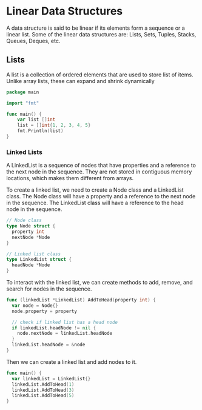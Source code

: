 # Linear Data Structures

A data structure is said to be linear if its elements form a sequence or a linear list. Some of the linear data structures are: Lists, Sets, Tuples, Stacks, Queues, Deques, etc.

## Lists

A list is a collection of ordered elements that are used to store list of items. Unlike array lists, these can expand and shrink dynamically

```go
package main

import "fmt"

func main() {
    var list []int
    list = []int{1, 2, 3, 4, 5}
    fmt.Println(list)
}
```

### Linked Lists

A LinkedList is a sequence of nodes that have properties and a reference to the next node in the sequence. They are not stored in contiguous memory locations, which makes them different from arrays.

To create a linked list, we need to create a Node class and a LinkedList class. The Node class will have a property and a reference to the next node in the sequence. The LinkedList class will have a reference to the head node in the sequence.

```go
// Node class
type Node struct {
  property int
  nextNode *Node
}

// Linked list class
type LinkedList struct {
  headNode *Node
}
```

To interact with the linked list, we can create methods to add, remove, and search for nodes in the sequence.

```go
func (linkedList *LinkedList) AddToHead(property int) {
  var node = Node{}
  node.property = property

  // check if linked list has a head node
  if linkedList.headNode != nil {
    node.nextNode = linkedList.headNode
  }
  linkedList.headNode = &node
}
```

Then we can create a linked list and add nodes to it.

```go
func main() {
  var linkedList = LinkedList{}
  linkedList.AddToHead(1)
  linkedList.AddToHead(3)
  linkedList.AddToHead(5)
}
```
